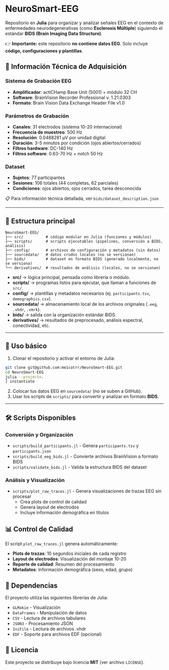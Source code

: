 # NeuroSmart-EEG

Repositorio en **Julia** para organizar y analizar señales EEG en el contexto de enfermedades neurodegenerativas (como **Esclerosis Múltiple**) siguiendo el estándar **BIDS (Brain Imaging Data Structure)**.  

👉 **Importante:** este repositorio **no contiene datos EEG**. Solo incluye **código, configuraciones y plantillas**.

## 🔬 Información Técnica de Adquisición

### Sistema de Grabación EEG
- **Amplificador**: actiCHamp Base Unit (5001) + módulo 32 CH
- **Software**: BrainVision Recorder Professional v. 1.21.0303
- **Formato**: Brain Vision Data Exchange Header File v1.0

### Parámetros de Grabación
- **Canales**: 31 electrodos (sistema 10-20 internacional)
- **Frecuencia de muestreo**: 500 Hz
- **Resolución**: 0.0488281 µV por unidad digital
- **Duración**: 3-5 minutos por condición (ojos abiertos/cerrados)
- **Filtros hardware**: DC-140 Hz
- **Filtros software**: 0.63-70 Hz + notch 50 Hz

### Dataset
- **Sujetos**: 77 participantes
- **Sesiones**: 106 totales (44 completas, 62 parciales)
- **Condiciones**: ojos abiertos, ojos cerrados, tarea desconocida

📋 Para información técnica detallada, ver `bids/dataset_description.json`  

---

## 📂 Estructura principal

```
NeuroSmart-EEG/
├── src/          # código modular en Julia (funciones y módulos)
├── scripts/      # scripts ejecutables (pipelines, conversión a BIDS, análisis)
├── config/       # archivos de configuración y metadatos (sin datos)
├── sourcedata/   # datos crudos locales (no se versionan)
├── bids/         # dataset en formato BIDS (generado localmente, no se versiona)
└── derivatives/  # resultados de análisis (locales, no se versionan)
```

- **src/** → lógica principal, pensada como librería o módulo.  
- **scripts/** → programas listos para ejecutar, que llaman a funciones de `src/`.  
- **config/** → plantillas y metadatos necesarios (ej. `participants.tsv`, `demographics.csv`).  
- **sourcedata/** → almacenamiento local de los archivos originales (`.eeg`, `.vhdr`, `.vmrk`).  
- **bids/** → salida con la organización estándar BIDS.  
- **derivatives/** → resultados de preprocesado, análisis espectral, conectividad, etc.  

---

## 🚀 Uso básico

1. Clonar el repositorio y activar el entorno de Julia:

```bash
git clone git@github.com:me1catrr/NeuroSmart-EEG.git
cd NeuroSmart-EEG
julia --project=.
] instantiate
```

2. Colocar tus datos EEG en `sourcedata/` (no se suben a GitHub).  
3. Usar los scripts de `scripts/` para convertir y analizar en formato **BIDS**.  

---

## 🛠️ Scripts Disponibles

### Conversión y Organización
- `scripts/build_participants.jl` - Genera `participants.tsv` y `participants.json`
- `scripts/build_eeg_bids.jl` - Convierte archivos BrainVision a formato BIDS
- `scripts/validate_bids.jl` - Valida la estructura BIDS del dataset

### Análisis y Visualización
- `scripts/plot_raw_traces.jl` - Genera visualizaciones de trazas EEG sin procesar
  - Crea plots de control de calidad
  - Genera layout de electrodos
  - Incluye información demográfica en títulos

## 📊 Control de Calidad

El script `plot_raw_traces.jl` genera automáticamente:
- **Plots de trazas**: 10 segundos iniciales de cada registro
- **Layout de electrodos**: Visualización del montaje 10-20
- **Reporte de calidad**: Resumen del procesamiento
- **Metadatos**: Información demográfica (sexo, edad, grupo)

## 🔧 Dependencias

El proyecto utiliza las siguientes librerías de Julia:
- `GLMakie` - Visualización
- `DataFrames` - Manipulación de datos
- `CSV` - Lectura de archivos tabulares
- `JSON3` - Procesamiento JSON
- `IniFile` - Lectura de archivos .vhdr
- `EDF` - Soporte para archivos EDF (opcional)

## 📜 Licencia

Este proyecto se distribuye bajo licencia **MIT** (ver archivo `LICENSE`).  